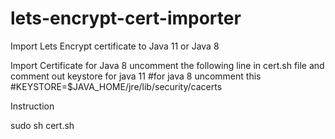 # lets-encrypt-cert-importer
Import Lets Encrypt certificate to Java 11 or Java 8


Import Certificate for Java 8 uncomment the following line in cert.sh file and comment out keystore for java 11
#for java 8 uncomment this 
#KEYSTORE=$JAVA_HOME/jre/lib/security/cacerts


Instruction 

sudo sh cert.sh
